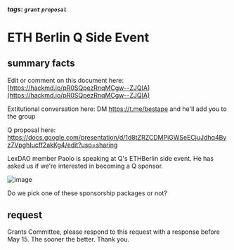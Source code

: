##### tags: `grant` `proposal` 

# ETH Berlin Q Side Event

## summary facts

Edit or comment on this document here: [https://hackmd.io/pR0SQpezRnqMCgw--ZJQIA](https://hackmd.io/pR0SQpezRnqMCgw--ZJQIA)

Extitutional conversation here: DM https://t.me/bestape and he'll add you to the group 

Q proposal here: https://docs.google.com/presentation/d/1d8tZRZCDMPiGWSeECjuJdhq4Byz7VpghIucff2akKg4/edit?usp=sharing

LexDAO member Paolo is speaking at Q's ETHBerlin side event. He has asked us if we're interested in becoming a Q sponsor.

![image](https://hackmd.io/_uploads/HkC9ze6fA.png)

Do we pick one of these sponsorship packages or not?

## request

Grants Committee, please respond to this request with a response before May 15. The sooner the better. Thank you.
